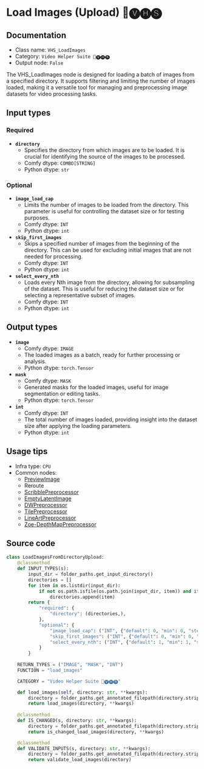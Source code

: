 # Load Images (Upload) 🎥🅥🅗🅢
## Documentation
- Class name: `VHS_LoadImages`
- Category: `Video Helper Suite 🎥🅥🅗🅢`
- Output node: `False`

The VHS_LoadImages node is designed for loading a batch of images from a specified directory. It supports filtering and limiting the number of images loaded, making it a versatile tool for managing and preprocessing image datasets for video processing tasks.
## Input types
### Required
- **`directory`**
    - Specifies the directory from which images are to be loaded. It is crucial for identifying the source of the images to be processed.
    - Comfy dtype: `COMBO[STRING]`
    - Python dtype: `str`
### Optional
- **`image_load_cap`**
    - Limits the number of images to be loaded from the directory. This parameter is useful for controlling the dataset size or for testing purposes.
    - Comfy dtype: `INT`
    - Python dtype: `int`
- **`skip_first_images`**
    - Skips a specified number of images from the beginning of the directory. This can be used for excluding initial images that are not needed for processing.
    - Comfy dtype: `INT`
    - Python dtype: `int`
- **`select_every_nth`**
    - Loads every Nth image from the directory, allowing for subsampling of the dataset. This is useful for reducing the dataset size or for selecting a representative subset of images.
    - Comfy dtype: `INT`
    - Python dtype: `int`
## Output types
- **`image`**
    - Comfy dtype: `IMAGE`
    - The loaded images as a batch, ready for further processing or analysis.
    - Python dtype: `torch.Tensor`
- **`mask`**
    - Comfy dtype: `MASK`
    - Generated masks for the loaded images, useful for image segmentation or editing tasks.
    - Python dtype: `torch.Tensor`
- **`int`**
    - Comfy dtype: `INT`
    - The total number of images loaded, providing insight into the dataset size after applying the loading parameters.
    - Python dtype: `int`
## Usage tips
- Infra type: `CPU`
- Common nodes:
    - [PreviewImage](../../Comfy/Nodes/PreviewImage.md)
    - Reroute
    - [ScribblePreprocessor](../../comfyui_controlnet_aux/Nodes/ScribblePreprocessor.md)
    - [EmptyLatentImage](../../Comfy/Nodes/EmptyLatentImage.md)
    - [DWPreprocessor](../../comfyui_controlnet_aux/Nodes/DWPreprocessor.md)
    - [TilePreprocessor](../../comfyui_controlnet_aux/Nodes/TilePreprocessor.md)
    - [LineArtPreprocessor](../../comfyui_controlnet_aux/Nodes/LineArtPreprocessor.md)
    - [Zoe-DepthMapPreprocessor](../../comfyui_controlnet_aux/Nodes/Zoe-DepthMapPreprocessor.md)



## Source code
```python
class LoadImagesFromDirectoryUpload:
    @classmethod
    def INPUT_TYPES(s):
        input_dir = folder_paths.get_input_directory()
        directories = []
        for item in os.listdir(input_dir):
            if not os.path.isfile(os.path.join(input_dir, item)) and item != "clipspace":
                directories.append(item)
        return {
            "required": {
                "directory": (directories,),
            },
            "optional": {
                "image_load_cap": ("INT", {"default": 0, "min": 0, "step": 1}),
                "skip_first_images": ("INT", {"default": 0, "min": 0, "step": 1}),
                "select_every_nth": ("INT", {"default": 1, "min": 1, "step": 1}),
            }
        }
    
    RETURN_TYPES = ("IMAGE", "MASK", "INT")
    FUNCTION = "load_images"

    CATEGORY = "Video Helper Suite 🎥🅥🅗🅢"

    def load_images(self, directory: str, **kwargs):
        directory = folder_paths.get_annotated_filepath(directory.strip())
        return load_images(directory, **kwargs)
    
    @classmethod
    def IS_CHANGED(s, directory: str, **kwargs):
        directory = folder_paths.get_annotated_filepath(directory.strip())
        return is_changed_load_images(directory, **kwargs)

    @classmethod
    def VALIDATE_INPUTS(s, directory: str, **kwargs):
        directory = folder_paths.get_annotated_filepath(directory.strip())
        return validate_load_images(directory)

```
